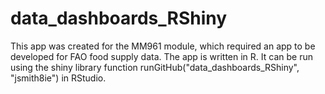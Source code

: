 # data_dashboards_RShiny
This app was created for the MM961 module, which required an app to be developed for FAO food supply data. The app is written in R. It can be run using the shiny library function runGitHub("data_dashboards_RShiny", "jsmith8ie") in RStudio. 
